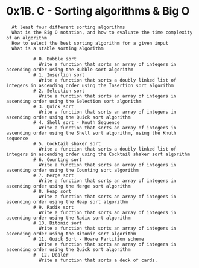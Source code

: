 # 0x1B. C - Sorting algorithms & Big O
      At least four different sorting algorithms
      What is the Big O notation, and how to evaluate the time complexity of an algorithm
      How to select the best sorting algorithm for a given input
      What is a stable sorting algorithm
        
              # 0. Bubble sort
                Write a function that sorts an array of integers in ascending order using the Bubble sort algorithm
              # 1. Insertion sort
                Write a function that sorts a doubly linked list of integers in ascending order using the Insertion sort algorithm
              # 2. Selection sort
                Write a function that sorts an array of integers in ascending order using the Selection sort algorithm
              # 3. Quick sort
                Write a function that sorts an array of integers in ascending order using the Quick sort algorithm
              # 4. Shell sort - Knuth Sequence
                Write a function that sorts an array of integers in ascending order using the Shell sort algorithm, using the Knuth sequence
              # 5. Cocktail shaker sort
                Write a function that sorts a doubly linked list of integers in ascending order using the Cocktail shaker sort algorithm
              # 6. Counting sort
                Write a function that sorts an array of integers in ascending order using the Counting sort algorithm
              # 7. Merge sort
                Write a function that sorts an array of integers in ascending order using the Merge sort algorithm
              # 8. Heap sort
                Write a function that sorts an array of integers in ascending order using the Heap sort algorithm
              # 9. Radix sort
                Write a function that sorts an array of integers in ascending order using the Radix sort algorithm
              # 10. Bitonic sort
                Write a function that sorts an array of integers in ascending order using the Bitonic sort algorithm
              # 11. Quick Sort - Hoare Partition scheme
                Write a function that sorts an array of integers in ascending order using the Quick sort algorithm
              #  12. Dealer
                Write a function that sorts a deck of cards.
